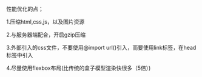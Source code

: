 

性能优化的点；

1.压缩html,css,js，以及图片资源

2.与服务器端配合，开启gzip压缩

3.外部引入的css文件，不要使用@import url()引入，而要使用link标签，在head标签中引入                                          

4.尽量使用flexbox布局(比传统的盒子模型渲染快很多（5倍）)                                                                                                                                                                                                                                                                                                                                                                                                                                                                                                                                                                                                                                                                                                                                                                                                                                                                                                                                                                                              

